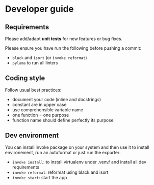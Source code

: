 # Developer guide

## Requirements

Please add/adapt **unit tests** for new features or bug fixes.

Please ensure you have run the following before pushing a commit:
  * `black` and `isort` (or `invoke reformat`)
  * `pylama` to run all linters

## Coding style

Follow usual best practices:
  * document your code (inline and docstrings)
  * constant are in upper case
  * use comprehensible variable name
  * one function = one purpose
  * function name should define perfectly its purpose

## Dev environment

You can install invoke package on your system and then use it to install environement, run an autoformat or just run the exporter:

  * `invoke install`: to install virtualenv under .venv/ and install all dev requirements
  * `invoke reformat`: reformat using black and isort
  * `invoke start`: start the app
